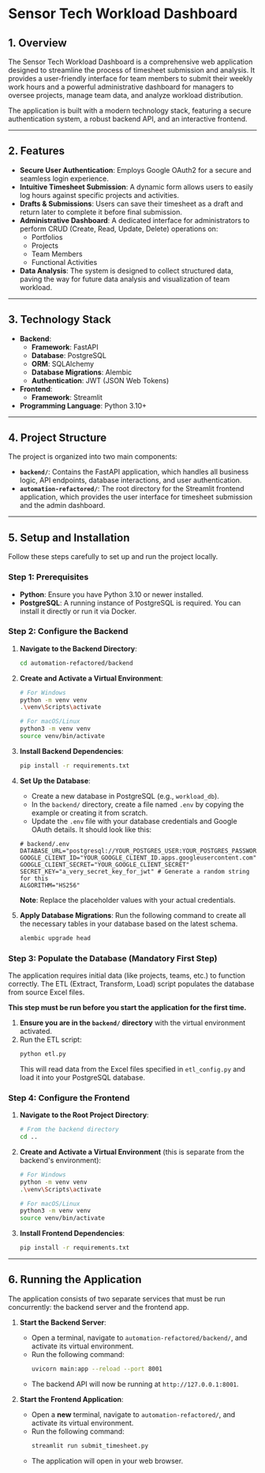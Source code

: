 # Sensor Tech Workload Dashboard

## 1. Overview

The Sensor Tech Workload Dashboard is a comprehensive web application designed to streamline the process of timesheet submission and analysis. It provides a user-friendly interface for team members to submit their weekly work hours and a powerful administrative dashboard for managers to oversee projects, manage team data, and analyze workload distribution.

The application is built with a modern technology stack, featuring a secure authentication system, a robust backend API, and an interactive frontend.

---

## 2. Features

* **Secure User Authentication**: Employs Google OAuth2 for a secure and seamless login experience.
* **Intuitive Timesheet Submission**: A dynamic form allows users to easily log hours against specific projects and activities.
* **Drafts & Submissions**: Users can save their timesheet as a draft and return later to complete it before final submission.
* **Administrative Dashboard**: A dedicated interface for administrators to perform CRUD (Create, Read, Update, Delete) operations on:
    * Portfolios
    * Projects
    * Team Members
    * Functional Activities
* **Data Analysis**: The system is designed to collect structured data, paving the way for future data analysis and visualization of team workload.

---

## 3. Technology Stack

* **Backend**:
    * **Framework**: FastAPI
    * **Database**: PostgreSQL
    * **ORM**: SQLAlchemy
    * **Database Migrations**: Alembic
    * **Authentication**: JWT (JSON Web Tokens)
* **Frontend**:
    * **Framework**: Streamlit
* **Programming Language**: Python 3.10+

---

## 4. Project Structure

The project is organized into two main components:

* **`backend/`**: Contains the FastAPI application, which handles all business logic, API endpoints, database interactions, and user authentication.
* **`automation-refactored/`**: The root directory for the Streamlit frontend application, which provides the user interface for timesheet submission and the admin dashboard.

---

## 5. Setup and Installation

Follow these steps carefully to set up and run the project locally.

### Step 1: Prerequisites

* **Python**: Ensure you have Python 3.10 or newer installed.
* **PostgreSQL**: A running instance of PostgreSQL is required. You can install it directly or run it via Docker.

### Step 2: Configure the Backend

1.  **Navigate to the Backend Directory**:
    ```bash
    cd automation-refactored/backend
    ```

2.  **Create and Activate a Virtual Environment**:
    ```bash
    # For Windows
    python -m venv venv
    .\venv\Scripts\activate

    # For macOS/Linux
    python3 -m venv venv
    source venv/bin/activate
    ```

3.  **Install Backend Dependencies**:
    ```bash
    pip install -r requirements.txt
    ```

4.  **Set Up the Database**:
    * Create a new database in PostgreSQL (e.g., `workload_db`).
    * In the `backend/` directory, create a file named `.env` by copying the example or creating it from scratch.
    * Update the `.env` file with your database credentials and Google OAuth details. It should look like this:

    ```env
    # backend/.env
    DATABASE_URL="postgresql://YOUR_POSTGRES_USER:YOUR_POSTGRES_PASSWORD@localhost:5432/workload_db"
    GOOGLE_CLIENT_ID="YOUR_GOOGLE_CLIENT_ID.apps.googleusercontent.com"
    GOOGLE_CLIENT_SECRET="YOUR_GOOGLE_CLIENT_SECRET"
    SECRET_KEY="a_very_secret_key_for_jwt" # Generate a random string for this
    ALGORITHM="HS256"
    ```
    **Note**: Replace the placeholder values with your actual credentials.

5.  **Apply Database Migrations**:
    Run the following command to create all the necessary tables in your database based on the latest schema.
    ```bash
    alembic upgrade head
    ```

### Step 3: Populate the Database (Mandatory First Step)

The application requires initial data (like projects, teams, etc.) to function correctly. The ETL (Extract, Transform, Load) script populates the database from source Excel files.

**This step must be run before you start the application for the first time.**

1.  **Ensure you are in the `backend/` directory** with the virtual environment activated.
2.  Run the ETL script:
    ```bash
    python etl.py
    ```
    This will read data from the Excel files specified in `etl_config.py` and load it into your PostgreSQL database.

### Step 4: Configure the Frontend

1.  **Navigate to the Root Project Directory**:
    ```bash
    # From the backend directory
    cd ..
    ```

2.  **Create and Activate a Virtual Environment** (this is separate from the backend's environment):
    ```bash
    # For Windows
    python -m venv venv
    .\venv\Scripts\activate

    # For macOS/Linux
    python3 -m venv venv
    source venv/bin/activate
    ```

3.  **Install Frontend Dependencies**:
    ```bash
    pip install -r requirements.txt
    ```

---

## 6. Running the Application

The application consists of two separate services that must be run concurrently: the backend server and the frontend app.

1.  **Start the Backend Server**:
    * Open a terminal, navigate to `automation-refactored/backend/`, and activate its virtual environment.
    * Run the following command:
        ```bash
        uvicorn main:app --reload --port 8001
        ```
    * The backend API will now be running at `http://127.0.0.1:8001`.

2.  **Start the Frontend Application**:
    * Open a **new** terminal, navigate to `automation-refactored/`, and activate its virtual environment.
    * Run the following command:
        ```bash
        streamlit run submit_timesheet.py
        ```
    * The application will open in your web browser.

